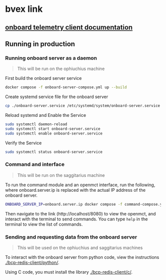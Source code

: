 # bvex link

## [onboard telemetry client documentation](https://oliverdantzer.github.io/bvex-link)

## Running in production

### Running onboard server as a daemon

> This will be run on the ophiuchius machine

First build the onboard server service
```bash
docker compose -f onboard-server-compose.yml up --build
```
Create systemd service file for the onboard server
```bash
cp ./onboard-server.service /etc/systemd/system/onboard-server.service
```
Reload systemd and Enable the Service
```bash
sudo systemctl daemon-reload
sudo systemctl start onboard-server.service
sudo systemctl enable onboard-server.service
```
Verify the Service
```bash
sudo systemctl status onboard-server.service
```

### Command and interface

> This will be run on the saggitarius machine

To run the command module and an openmct interface, run the following, where onboard.server.ip is replaced with the actual IP address of the onboard server.
```bash
ONBOARD_SERVER_IP=onboard.server.ip docker compose -f command-compose.yml up
```
Then navigate to the link (http://localhost/8080) to view the openmct, and interact with the terminal to send commands. You can type `help` in the terminal to view the list of commands.

### Sending and requesting data from the onboard server

> This will be used on the ophiuchius and saggitarius machines

To interact with the onboard server from python code, view the instructions [./bcp-redis-client/python/](here).

Using C code, you must install the library [./bcp-redis-client/c/](here).